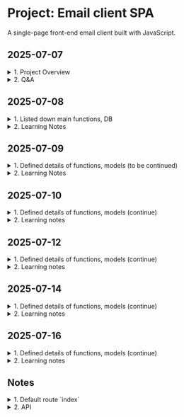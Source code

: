 # Project: Email client SPA

A single-page front-end email client built with JavaScript.

## 2025-07-07
<details>
<summary>1. Project Overview</summary>

- Makes API calls to send and receive emails
- Register new account
- DB stores emails, users
- Log in
- Log out
- Button: `Inbox`, `Sent`, `Archived`, `Compose`
- Single page application
- Default route `index`
- Send Mail
- Load mailbox
- View details of email
- Mark an email as read
- Archive an email
- Reply the email
</details>

<details>
<summary>2. Q&A</summary>

- `a front-end for an email client`
- `they won’t actually be sent to real email servers`
- `credentials need not be valid credentials for actual email addresses`
- Note that if the email doesn’t exist, or `if the user does not have access to the email`, the route instead return a 404 Not Found error with a JSON response of {"error": "Email not found."}
</details>

## 2025-07-08
<details>
<summary>1. Listed down main functions, DB</summary>

<details>
<summary>1.1. Functions were built by CS50</summary>

- Tables of database
    - `User`: stores users registered
    - `Email`: stores details of all emails composed by users
- Register a new account
- Log in
- Log out
- API

_*To additionally practice, I will develop myself the functions_

</details>

<details>
<summary>1.2. Functions that learners must complete</summary>

Single-page front-end email client built with JavaScript

- Send Mail
- Load mailbox
- View details of email
- Mark an email as read
- Archive an email
- Reply the email
</details>

</details>

<details>
<summary>2. Learning Notes</summary>

- `a front-end for an email client`

    Not static UI. It means dynamic UI:

    Dynamic UI refers to a user interface that can change or update its content and structure in response to user interactions or data changes, without requiring a full page reload. It often relies on client-side technologies such as JavaScript, AJAX, or frameworks like React, Vue, or Angular to update the UI dynamically and provide a smoother, more interactive user experience.

- `they won’t actually be sent to real email servers`

    Emails will not be sent to actual servers of email services (Gmail, Yahoo, Outlook...) which are used to send and receive emails over the Internet.

- `credentials need not be valid credentials for actual email addresses`

    Don't need use actual email address and password

- `Note that if the email doesn’t exist, or <u>if the user does not have access to the email</u>, the route instead return a 404 Not Found error with a JSON response of {"error": "Email not found."}`

    - What does it mean?

        Need to check if the user has permission to access the mail before return it to them

    - Why do we need to double check the issue while after the user logs in, they can see only sent and recieved emails?

        - Never trust user input
            - The user can fix URL like `emails/123` while id `123` is not owned by them
            - Development error by dev/QA makes Security vulnerability

    - New knowledge about security

        - Should use `404` (Not found error - means the email not exist) than `403` (Forbiden - the email existed but the user is not owner -> hacker still can try to find way to access the email)
        - Cache bugs
            - A person logs in -> email `123` is saved to cache
            - A person logs out, B person logs in -> cache still saves `123`
            - B person reload the page -> frontend sends `GET /emails/123/` to backend

</details>

## 2025-07-09
<details>
<summary>1. Defined details of functions, models (to be continued)</summary>

<details>
<summary>1.1 Tables of database (done)</summary>

<details>
<summary>a. `User` table</summary>

    Where stores users registered

    Inherit from `AbstractUser` model provided by Django, not add or change any fields.
</details>

<details>
<summary>b. `Email` table</summary>

Where stores details of all emails composed by users

- `id` (auto created by Django)
- `user` (to authorize inputs from a user)
    - ForeignKey
    - on_delete=models.CASCADE
    - related_name="emails"
- `sender`
    - ForeignKey
    - on_delete=models.CASCADE
    - related_name="emails_sent"
- `recipients`
    - ManyToManyField
    - on_delete=models.CASCADE
    - related_name="emails_recieved"
- `subject`
    - CharField(max_length=255)
- `body`
    - TextField
    - blank=True
- `timestamp`
    - DateTimeField(auto_now_add=True)
- `read`
    - BooleanField(default=False)
- `archived`
    - BooleanField(default=False)
- `serialize(self)`
    - id = self.id
    - sender = self.sender.email
    - recipients = [recipient.email for recipient in self.recipients.all()]
    - subject = self.subject
    - body = self.body
    - timestamp = self.timestamp.isoformat()
    - read = self.read
    - archived = self.archived
</details>

</details>

<details>
<summary>1.2. Register a new account (done)</summary>

<details>
<summary>a. UI</summary>

- Heading: `Register a new account`
- Input 1: email
- Input 2: password
- Input 3: password (to confirm)
- Button: `Register`
- Href: `Already have a account <link> Login here`
- A message will be dislayed to indicate the result of the registration
</details>

<details>
<summary>b. Logic</summary>

- url `register/`
- method == POST 
    - get `email`, `password` , `confirmed_password`
    - `password` != `confirmed_password`
    - render `emails/register.html`, message: `Passwords must match.`
    - `password` == `confirmed_password`
    - create a new `User` instance
    - user.save()
    - log_in(request, user)
    - redirect("index")
- method == GET
    - render `emails/register.html`
</details>

</details>

<details>
<summary>1.3. Log in (done)</summary>

<details>
<summary>a. UI</summary>

- Heading: `Log in`
- Input 1: email
- Input 2: password
- Button: `Log In`
- Href: `Don't have account? <link> Sign up.`
- A message will be dislayed to indicate the result of the login
</details>

<details>
<summary>b. Logic (done)</summary>

- url `login/`
- method == POST
    - get `email`, `password`
    - user = authenticate(request, username=email, password=password)
    - user is None
    - return `emails/login.html`, message: `Invalid email and/or password.`
    - use is not None
    - log_in(request, user)
    - redirect("index")
- method == GET
    - render `emails/login.html`
</details>

</details>

<details>
<summary>1.4. Log out (done)</summary>

<details>
<summary>a. UI</summary>

- Button: `Log out`
</details>

<details>
<summary>b. Logic</summary>

- url `logout/`
- method == GET
    - log_out(request)
    - redirect("login_view")
</details>

</details>

<details>
<summary>1.5. Inbox page (to be continued)</summary>

<details>
<summary>a. UI</summary>

<details>
<summary>a1. Header</summary>

- Heading: User’s email address
- Button: `Log out`
- Navibar
    - Button 1: `Inbox`
    - Button 2: `Sent`
    - Button 3: `Archived`
    - Button 4: `+ Compose`
</details>

<details>
<summary>a2. Main</summary>

- Compose
    - Heading: `Compose a new email`
    - Input 1: `To`
    - Input 2: `Subject`
    - Input 3: Body
    - Button: `Send`

- `Inbox` mailbox
    - Heading: `Inbox`
    - Display each email of a list by a box
        - Sender
        - Subject
        - Timestamp

- `Sent` mailbox
    - Heading: `Sent`
    - Display each email of a list by box
        - `To:` recipients
        - Subject
        - Timestamp

- `Archived` mailbox
    - Heading: `Archived`
    - Display each email of a list by box
        - Sender
        - Subject
        - Timestamp
    - Button: `Unarchive`
    
- Details of an email
    - `From:` sender
    - `To:` recipients
    - `Subject:` subject
    - `Timestamp:` timestamp
    - Button 1: `Reply`
    - Button 2: `Archive`
    - Body

- Reply
    - Input 1: `To:` pre-fill sender email of the mail
    - Input 2: `Re:` pre-fill subject of the email
    - Input 3: pre-fill `On Jan 1 2020, 12:00 AM <sender email> wrote: <body of the email>`
    - Button: `Reply`
</details>

</details>

</details>

</details>

<details>
<summary>2. Learning Notes</summary>

- `How to choose correct Field types for a field when use Model of Django`

    - Learn some popular Field types
    - Define datatype of the field
    - Check table of contents at [Django documentation](https://docs.djangoproject.com/en/5.2/)
    - Pick up some field types corresponding to defined datatype
    - Read their usages
    - Pick up correct field type

- `How doese Django authenticate username and password`

    - Search if username exists in `User` table
    - If existed, get hashed password corresponding to the username
        - Split the hashed password into `algorithm`, `number of iteration` and `salt`
        - Use them to hash input password
        - Compare stored hashed password with hashed input password
        - If match, return a corresponding user object
        - If no match, return `None`
    - If not existed, return `None`

- `Why do we need to call "log_in(request, user)" after authentication?`

    - Authentication only verifies the credentials
    - Call `log_in(request, user)` starts a session and logs the user in
    - If skip the call, the user is not remembered as logged in, so request.user will AnonymousUser. They will still appear as logged out even if credentials are valid

</details>

## 2025-07-10

<details>
<summary>1. Defined details of functions, models (continue)</summary>

<details>
<summary>1.5. Inbox page (continue)</summary>

<details>
<summary>b. Logic</summary>

<details>
<summary>b1. Send email</summary>

<details>
<summary>Goal</summary>

When user submits the email composition form, add Javascript to actually sent the email
</details>

<details>
<summary>b1.1. Frontend</summary>

- Prolem to solve
    - Make an API request (url: `emails`, method: `POST`, email contents from user input) to backend
    - Get a corresponding reponse from backend about sending email result

- Input
    - Button: `Send`
    - Event: `onclick`
    - URL: `emails/`
    - Method: `POST`
    - Email data:
        - recipients: `<input type="text" name="recipients">`
        - subject: `<input type="text" name="subject">`
        - body: `<textarea name="body"></textarea>`

        _*Note_
        - `recipients` is a comma-separated string of email addresses. 
            - It should be converted from `str` to `list` before it is sent to server
            - Maybe user enters wrong format like redundant comma/space. Example: `"'a@gmail.com',   ,'b@gmail.com',,,, 'c@gmail.com','d@gmail.com`. 
        - For other fields, maybe user enters wrong format like redundant sapce

- Action flow
    - Wait for the DOM is loaded fully
    - Select button `Send`
    - Add an `onclick` event listener to the button
    - Get values of user input
    - Convert Javascript user input object to string
    - Send a request `POST` with body `converted string` to API with url ``emails/`
    - Before backend gets the request, if have any problem like internet is dropped, url not found,..., need to catch and handle it
    - If backend gets request successfully, backend processes the request and send back an approriate response to frontend
    - If the reponse is not ok, catch an error message and handle it
    - If the reponse is ok, convert JSON string to Javascript object
    - Get message = 
    - Display the response body to UI

    ```    
        function getInputUser () {
            const recipientsInput = document.querySelector("#recipients").value;
            const subjectInput = document.querySelector("#subject").value.trim();
            const bodyInput = document.querySelector("#body").value.trim();

            if (!recipientsInput || !subjectInput || !bodyInput) {
                alert("Please fill in all fields.");
                return;
            }
            
            const recipientsList = recipientsInput.split(",")
            .map(email => email.trim())
            .filter(email => email);

            const emailPayLoad = {
                recipients: recipientsList,
                subject: subjectInput,
                body: bodyInput
            };

            return emailPayLoad;
        }

        function fetchSentEmail(emailPayLoad) {
            fetch("emails/", {method: "POST", body: JSON.stringify(emailPayLoad)})
            .then(response => {if (!response.ok) {throw new Error(`HTTP error, status:${response.status}`)}response.json()})
            .then(result => {console.log("Email sent successfully:", result);})
            .catch(error => {console.log("Error sending email:", error);});
            }

        document.addEventListener("DOMContentLoaded", () => {
            const button = document.querySelector("#send");
            button.onclick = () => {
                const emailPayLoad = getInputUser();
                if (emailPayLoad) {
                    fetchSentEmail(emailPayLoad)
                }
            };
        });

    ```

- Output

    - Get a message "Sent the email successfully.", "Error sending the email.", "Recipients not existed", "Please fill in all fields.",...
    - A list of emails of `sent` mailbox
</details>

</details>

</details>

</details>

</details>

<details>
<summary>2. Learning notes</summary>

- `Why do we need "JSON.stringify()?`

    Because JavaScript objects need to be converted into JSON strings before being sent over the network. The string is then encoded into binary (0s and 1s), which the CPU converts into electrical signals. These signals travel through cables to the target server, where they're decoded back into binary, converted into a JSON string, and then parsed into a Python object on the backend. The backend processes this object and sends a response back to the frontend for display.

- `Why do we need programming languages and compilers/interpreters?`

    - A programming language allows humans to communicate with computers more easily, as it uses syntax and structure similar to natural language.
    - However, computers can only understand binary (0s and 1s), so a compiler or interpreter is needed to translate the code into machine-understandable instructions.

- `Why do we use "!value" to validate user input?`

  - Because it covers all falsy values in JavaScript, including: `false`, `0`, `""`, `null`, `undefined`, and `NaN`.
  - It’s more concise and less error-prone than checking each case manually.

- We use `map()` when we want to transform or modify each item in an array. It creates a new array.

- We use `filter()` to select elements that meet a certain condition. It creates a new array.

- `How to name a variable with "camelCase" in Javascript`

    The first word is written in lowercase, and the first letter of each subsequent word is capitalized.
    No spaces, underscores, or hyphens are used.

    ```
        Naming	            Example	        Usecases
        camelCase	        userName	    variable, function
        PascalCase	        UserProfile	    Class, Component, Constructor
        snake_case	        user_name	    Python, file, environment variable
        kebab-case	        user-profile	URL, CSS class, file name
        UPPER_SNAKE_CASE	MAX_VALUE	    Constants
    ```

- For `form`, use `onsubmit` event. For `button`, use `onclick` event.

- Always validate input data before processing logic.

</details>

## 2025-07-12

<details>
<summary>1. Defined details of functions, models (continue)</summary>

<details>
<summary>1.5. Inbox page (continue)</summary>

<details>
<summary>b. Logic</summary>

<details>
<summary>b1. Send email (done)</summary>

<details>
<summary>Goal</summary>

When user submits the email composition form, add Javascript to actually sent the email
</details>

<details>
<summary>b1.2. Backend</summary>

- Problem to solve
    - Create a new email to `Email` table
    - Send back to frontend a response about result of sending email

- Input
    - request.user = "abc@gmail.com"
    - request.url = "emails/"
    - request.method = "POST"
    - request.body = emailData = "{recipients: ['a', 'b', 'c'], subject: 'Hello, body: 'Hello!'}"

- Action flow
    - Find `path('emails/', views.new_email, name=new_email)`
    - Process view `new_email(request)`
        - Verify that request.user logs in
            - If not yet, return JsonResponse({'error': 'You not yet log in.'}, status=401)
            - If logged in, process request
        - Process request
            - If request.method != 'POST'
                return JsonResponse({'error': 'POST request required.', status = 405})
            - If request.method == 'POST'
                - Get rawEmailPayLoad = request.body
                - Convert rawEmailPayLoad from string to JSON object: emailPayLoad = rawEmailPayLoad.json()
                - Get detailed email contents which are user input
                    - recipients = emailPayLoad['recipients']
                    - subject = emailPayLoad['subject']
                    - body = emailPayLoad['body']
                - Verify user input
                    - If not recipients or not subject or not body, return JsonResponse({'error': 'Don't leave empty fields.'}, status=400)
                    - If isinstance(recipients, str)
                        - recipientsList = recipients.split(',')
                        - recipientsList = [ email.strip() for email in recipientsList if email.strip()]
                    - If not isinstance(recipients, str)
                        - recipientsList = [email.strip() for email in recipientsList if email.strip()]
                        - recipientObjects = []
                    - Get recipientObjects = []
                        - for recipientEmail in recipientsList:
                            try
                                recipientObject = User.objects.get(username=recipientEmail)
                                recipientObjects.append(recipientObject)
                            exept User.DoesNotExist:
                                JsonResponse({'error': f"'User with email {recipientEmail} do not exist."})
                    - subject.strip()
                    - body.strip()
                - Create a instance of class `Email` without recipents because of `ManyToMany`
                    - newEmail = Email(user = request.user, sender = request.user, subject = subject, body = body)
                    - newEmail.save()
                - Add `recipientObjects` to newEmail.recipients
                - Return JsonResponse({'message': 'Email sent successfully.', status = 201})

- Output

    `JsonResponse({'message': '<message content>', status = <HTTP status>})`
    
</details>

</details>

</details>

</details>

</details>

<details>
<summary>2. Learning notes</summary>

- `!response.ok`

    We should check `!response.ok` before calling `response.json()` to clearly distinguish HTTP errors and successful reponses

- `Data format returned by backend (e.g.JSON, HTML, ...)`

    We should consider that data format returned by backend (e.g.JSON, HTML, ...) to ensure it is processed correctly on frontend

- `ManyToManyField` on Django Model

    Assume that you create an `Email` model which includes a `recipients` field. This field is defined as a `ManyToManyField` to `User` model. In the database, the `Email` table doesn't include `recipient` column. Instead, Django creates additional intermidiate table with columns like `id||email_id||user_id` to store `recipients` relationships.

    This is similar how we use raw SQL to create 3 tables: `user`, `email`, `email_recipients`.

- `User.objects.get(username=email)`

    We should use `.objects.get()` in `try/except` to handle error

    If user `if not User.objects.get(username=email)`, before the `if` statement is executed, `User.objects.get(username=email)` raises error if have error

</details>

## 2025-07-14

<details>
<summary>1. Defined details of functions, models (continue)</summary>

<details>
<summary>1.5. Inbox page (continue)</summary>

<details>
<summary>b. Logic</summary>

<details>
<summary>b2. Load mailbox</summary>

<details>
<summary>Goal</summary>

Display a list of emails corresponding to `mailbox` name (`inbox`, `sent`, `archive`) which user clicks on

- Each email is displayed in a box, means a `<div></div>`
- Emails are ordered from the latest one to the oldest one
- Email is read -> display `gray background`, email is unread -> display `white background`
</details>

<details>
<summary>b2.1. Frontend</summary>

- Problem to solve
    - Send an API request (url: `emails/<mailbox>`, method: `GET`) to backend
    - Display a list of emails corresponding to that mailbox

- Input
    - Buttons: `inbox`, `sent`, `archive`
    - Event: `onclick`
    - URL: `emails/<mailbox>`
    - Method: `GET`

- Action flow
    - Wait for the DOM is loaded fully
    - Select all mailbox buttons `inbox`, `sent`, `archive`
    - Iterate through the list of buttons
    - Get the value of the button using `button.value`
    - Add an `onclick` event listener to each button
    - Send a `GET` request to backend with url `emails/<mailbox>`
    - If there is a network error, catch and handle it
    - If backend gets the request successfully, backend processes it and sends back a response to fontend
    - Get the response from backend
    - If response is error, display an error message
    - If response is not error, parse the JSON response returned by backend into a Javascript object
    - Get response body contains a list of email objects (each represented as a dictionary)
    - Iterate through the list
    - Create a `<div></div>` to store each email
    - Extract `sender`, `subject`, `timestamp`, `read` status
    - Append `sender`, `subject`, `timestamp` to the `<div></div>`
    - If `read` is False, set the background color of the email element to `white`
    - If `read` is True, set the background color of the email element to `gray`


    ```
        function loadMailbox(mailbox) {
            document.addEventListener(" ", () => {
                const mailboxButtons = document.querySelectorAll(".mailbox-btns");

                mailboxButtons.forEach(mailboxButtons => {
                    mailboxButtons.onclick = () => {
                        const mailboxName = mailboxButtons.value;

                        fetch(`emails/${mailboxName}`)
                        .then(response => {
                            if (!response.ok) {throw new Error(`HTTP error, status: ${response.status}`)}
                            return response.json()
                            })
                        .then(emailList => {
                            console.log("Load mailbox successfully.");

                            emailList.forEach(email => {
                                const sender = `<p>${email.sender}</p>`;
                                const subject = `<p>${email.subject}</p>`;
                                const timestamp = `<p>${email.timestamp}</p>`;
                                const read = email.read;

                                const emailBox = document.createElement("div");
                                emailBox.className = "email-item"

                                emailBox.innerHTML = sender + subject + timestamp;

                                if (read) {emailBox.style.background = "gray"} else {emailBox.style.background = "white"}

                                emailsView = document.querySelector("#emails-view")
                                emailsView.appendChild(emailBox)
                            })
                        })
                        .catch(error => console.log("Error:", error))
                    }
                        
                })
            })
        }
    ```
- Output
    - UI displays a list of emails following to order by the latest one -> the oldest one. Read email box with `white` background, unread email box with `gray` background

</details>

</details>

</details>

</details>

</details>

<details>
<summary>2. Learning notes</summary>

- Before using any function, we should understand clearly 3 things to be able to use it procactively and correctly
    - What `input` does the function require?
    - What does the function do?
    - What `output` does the function return?

- `Promise`
    - An object used to handle asynchronous operations.
    It acts as a placeholder for a value that is not available yet, but will be known in the future — either successfully (resolved) or with an error (rejected).

- `fetch()`
    - Input: (url, options(method: `<string>`, header: `<string>`, body: `<dict>`))
    - Make HTTP requests (GET, POST, etc.) in JavaScript. It allows you to communicate with APIs or servers asynchronously.
    - Output: `promise<response>`

- `then()`
    - Input: a callback function `onFullfilled`. Register it to be called after the promise is resolved. Pass the resolved value of the `promise` into `onFullfilled`
    - Define what to do next after a Promise resolves. It lets you handle the result of an async operation and chain actions.
    - Output: new `promise`

- `response.json()` returns a `promise<JSON object>`
</details>

## 2025-07-16
<details>
<summary>1. Defined details of functions, models (continue)</summary>

<details>
<summary>1.5. Inbox page (continue)</summary>

<details>
<summary>b. Logic</summary>

<details>
<summary>b2. Load mailbox (done)</summary>

<details>
<summary>Goal</summary>

Display a list of emails corresponding to `mailbox` name (`inbox`, `sent`, `archive`) which user clicks on

- Each email is displayed in a box, means a `<div></div>`
- Emails are ordered from the latest one to the oldest one
- Email is read -> display `gray background`, email is unread -> display `white background`
</details>

<details>
<summary>b2.2. Backend</summary>

- Problem to solve
    - Retrive a list of emails from the database corresponding to the selected mailbox. Emails are ordered by timestamp in descending order
    - Send back a JSON response containing a list of email objects to frontend

- Input
   - request.user
   - request.method
   - mailbox

- Action flow
    - Validate `request.user.is_authenticated`
        - If it is `False`, redirect("login_view")
        - Otherwise, process the next action
    - Validate request.method
        - If it is not `GET`, return `JsonResponse({"error": "GET request required."}, status=405)`
        - Otherwise, process the next action
    - Retrieve a list of emails
        - mailbox = mailbox.lower()
        - If mailbox = `inbox`, emailsList = Email.objects.filter(recipients=request.user).order_by("-timestamp")
        - If mailbox = `sent`, emailsList = Email.objects.filter(sender=request.user).order_by("-timestamp")
        - If mailbox = `archived`, emailsList = Email.objects.filter(recipients=request.user, archived=True).order_by("-timestamp")
        - Otherwise, return `JsonResponse({"error": "Invalid mailbox."}, status=404)`
    - Convert each email objects of the `emailsList` to dictionary to get a list of email dictionaries
        - Tạo method `serialize()` trong class `Email` -> make migration -> migrate
        - emailData = [email.serialize() for email in emailsList]
    - Return `JsonResponse(emailData, status=200, safe=False)`

- Output
    - A HTTP response formating JSON, which contains a list of emails corresponding to the selected mailbox with timestamp in desceding order or a error message

    ```
        [
            {
                "id": 100,
                "sender": "foo@example.com",
                "recipients": ["bar@example.com"],
                "subject": "Hello!",
                "body": "Hello, world!",
                "timestamp": "Jan 2 2020, 12:00 AM",
                "read": false,
                "archived": false
            },
            {
                "id": 95,
                "sender": "baz@example.com",
                "recipients": ["bar@example.com"],
                "subject": "Meeting Tomorrow",
                "body": "What time are we meeting?",
                "timestamp": "Jan 1 2020, 12:00 AM",
                "read": true,
                "archived": false
            }
        ]
    ```
</details>
</details>

<details>
<summary>b3. View details of email</summary>

<details>
<summary>Goal</summary>

When a user clicks on an email, the user should be taken to a view where they see the content of that email.

- `sender`
- `recipients`
- `Subject`
- `Timestamp`
- `Body`
</details>

<details>
<summary>b3.1. Frontend</summary>

- Problem to solve
    - Make a `GET` request to `/emails/<email_id>`
    - Dislay the content of the email

- Input
    - Selected email box with class name `email-item` which contain `data-value="email_id"`
    - Event: `onclick`
    - URL: `/emails/<email_id>`
    - Method" `GET`

- Action flow
    - Wait for the DOM is loaded fully
    - Select a list of elements with class name `email-item`
    - Iterate through the list
    - Add an `onclick` event listener to the element
    - Get `data-value=<email_id>` of the element
    - Make an `GET` request to `emails/<email_id>`
    - If there is network error, catch and handle it
    - Otherwise, get a response returned by backend
    - If response is error, display an error message
    - Otherwise, parse the JSON response returned by backend into a Javascript object
    - Get response result and handle it
    - Create a new `<div></div>` to store email contents with class name `email-detail-view`
    - Get `sender`, `recipients`, `subject`, `timestamp`, `body`
    - Add the contents to the `email-detail-view`
    - Add the `email-detail-view` to the DOM

    ```
        function loadDetailedEmail() {
            document.addEventListener("DOMContentLoaded", () => {
                document.querySelectorAll(".email-item").forEach(emailItem => {
                    emailItem.onclick = () => {
                        const email_id = emailItem.dataset.value;
                        fetch(`emails/${email_id}`)
                        .then(response => {
                            if (!response.ok) {throw new Error(`HTTP error, status: ${response.status`});}
                            return response.json()
                        })
                        .then(emailContents => {
                            const emailDetailView = document.createElement("div");
                            emailDetailView.className = "email-detail-view"
                            const emailHTML = `
                                <p>From: ${emailContents.sender}</p>
                                <p>To: ${emailContents.recipients}</p>
                                <p>Subject: ${emailContents.subject}</p>
                                <p>${emailContents.timestamp}</p>
                                <textarea>${emailContents.body}</textarea>`;

                                emailDetailView.innerHTML = emailHTML;

                                document.querySelector("#emails-view").innerHTML = ""
                                document.querySelector("#emails-view").appendChild(emailDetailView);
                        })
                        .catch(error => console.log("Error:", error))
                    }
                })
            })
        }
    ```
    
- Output
    - UI dislays `sender`, `recipients`, `subject`, `timestamp`, `body` of a certain email
</details>

<details>
<summary>b3.2. Backend</summary>

- Problem to solve
    - Filter an email by `email_id` and `request.user`
    - Send back an reponse containing a dictionary to frontend

- Input
    - `email_id`
    - method = `GET`

- Action flow
    - Validate `request.user.is_authenticated`
        - If it is `False`, redirect("login_view")
        - Otherwise, process the next action
    - Validate request.method
        - If it is not `GET`, return `JsonResponse({"error": "GET request required."}, status=405)`
        - Otherwise, process the next action
    - Filter an email by `email_id` and `request.user`
    - Serialize the email
    - Return `JsonResponse(email, safe=False, status=200)`

- Output
    - An HTTP response formatted JSON, which contains contents of a specific email

    ```
        {
            "id": 100,
            "sender": "foo@example.com",
            "recipients": ["bar@example.com"],
            "subject": "Hello!",
            "body": "Hello, world!",
            "timestamp": "Jan 2 2020, 12:00 AM",
            "read": false,
            "archived": false
        }
    ```

</details>
</details>

<details>
<summary>b4. Mark an email as read</summary>

<details>
<summary>Goal</summary>

Once an email has been clicked on, should mark the email as read. Send a `PUT` request to `/emails/<email_id>` to update whether an email is read or not.
</details>

<details>
<summary>b4.1. Frontend</summary>

- Problem to solve
    - Send a `PUT` request to `/emails/<email_id>`
    - Get a message about updating result

- Input
    - `email_id`
    - Method: `PUT`
    - URL: `/emails/<email_id>`

- Action flow
    - Wait for the DOM is loaded fully
    - Select a list of elements with class name `email-item`
    - Iterate through the list
    - Add an `onclick` event listener to the element
    - Get `data-value=<email_id>` of the element
    - Make a `PUT` request to `/emails/<email_id>`
    - If there is network error, catch and handle it
    - Otherwise, get a response returned by backend
    - If response is error, display an error message
    - Otherwise, parse the JSON response returned by backend into a Javascript object
    - Get response result and handle it
    - Create a new `<div></div>` to store email contents with class name `message-view`
    - Get message =  result.message
    - Add the message to the `message-view`
    - Add `message-view` to the DOM

- Output
    - UI displays a message about updating result

</details>

<details>
<summary>b4.2. Backend</summary>

- Problem to solve

- Input

- Action flow

- Output

</details>
</details>

<details>
<summary>b5. Archive an email</summary>

<details>
<summary>Goal</summary>

</details>

<details>
<summary>b5.1. Frontend</summary>

- Problem to solve

- Input

- Action flow

- Output

</details>

<details>
<summary>b5.2. Backend</summary>

- Problem to solve

- Input

- Action flow

- Output

</details>
</details>

<details>
<summary>b6. Reply the email</summary>

<details>
<summary>Goal</summary>

</details>

<details>
<summary>b6.1. Frontend</summary>

- Problem to solve

- Input

- Action flow

- Output

</details>

<details>
<summary>b6.2. Backend</summary>

- Problem to solve

- Input

- Action flow

- Output

</details>
</details>

</details>


</details>

</details>

</details>

<details>
<summary>2. Learning notes</summary>

- `request.user`
    - If user does not log in, `request.user` is considered as `AnonymousUser`in Django

- We must authenticate the user before processing any action
    - Otherwise, if the developer writes code like `emails = Email.objects.filter(archived=True)` without filtering by the user, UI maybe display all archived emails from the entire DB

- `Email.objects.filter()`
    - Not return `None` if not found object, it returns a empty list.
    - If queryset is not empty, it returns a list of object
    - Must convert each object to string to transform the data through internet

- `isoformat()`
    - `timestamp` is datetime object -> must convert to string using `isoformat()` to transform the data through internet

</details>

## Notes

<details>
<summary>1. Default route `index`</summary>

- User signed in
- Render `mail/inbox.html`
    - The `user’s email address` is first displayed in an `h2` element
    - Buttons for navigating
    - <div class="emails-view"></div>
        The content of an email mailbox
    - <div class="compose-view"></div>
        A form where the user can compose a new email
    - Selectively show and hide these views:
        - `compose` button -> hide `emails-view` - show `compose-view`
        - `inbox` button -> hide `compose-view` - show `emails-view`
    - DOM content of the page has been loaded -> attach event listeners to each of the buttons
        - `inbox` button is clicked
            -> call the `load_mailbox` function with the argument `inbox`
            - Shows `emails-view`
            - Hides `compose-view`
            - Name of mailbox = `inbox`
            - Takes an argument `inbox`
            - Capitalize the first character
            - Updating `innerHTML` of the `emails-view` = `inbox`

            _*Similarly, `sent`, `archived`_

        -  `compose` button is clicked 
            -> call the `compose_email` function
            - Hides `emails-view`
            - Shows `compose-view`
            - Takes all of the form input fields
            - Recipient email address
            - Subject line
            - Email body
            - Sets their value to the empty string '' to clear them 
</details>

<details>
<summary>2. API</summary>

- `GET /emails/<str:mailbox>` (mailbox = `inbox`, `sent`, `archived` )

    Get a list of all emails

    - Return _a list of all emails_ in that mailbox, in _reverse chronological order_ in _JSON format_
        - `id` 
        - `sender`: a sender email address
        - `recipients`: an array of recipients
        - `subject`: a string for subject
        - `body`: body
        - `timestamp`: timestamp
        - `read`: boolean values
        - `archived`: boolean values

    - How to recall

        ```
            fetch('/emails/<str:mailbox>')
            .then(response => response.json())
            .then(emails => {
                // Print emails
                console.log(emails);

                // ... do something else with emails ...
            });
        ```

    - Note
        invalid mailbox (anything other than `inbox`, `sent`, or `archive`) -> get back the JSON response `{"error": "Invalid mailbox."}`

- `GET /emails/<int:email_id>`

    Get details of an email

    - Return a JSON representation of the email
        - `id` 
        - `sender`: a sender email address
        - `recipients`: an array of recipients
        - `subject`: a string for subject
        - `body`: body
        - `timestamp`: timestamp
        - `read`: boolean values
        - `archived`: boolean values

    - How to call

        ```
            fetch('/emails/<int:email_id>')
            .then(response => response.json())
            .then(email => {
                // Print email
                console.log(email);

                // ... do something else with email ...
            });
        ```

    - Note
        email doesn’t exist/the user does not have access to the email -> route return a `404 Not Found error` with a JSON response of `{"error": "Email not found."}`

- `POST /emails`

    Compose a new email

    - Requires three pieces of data to be submitted
        - a `recipients` value (a `comma-separated string` of all users to send an email to)
        - a `subject` string
        - a `body` string

    - How to call

        ```
            fetch('/emails', {
            method: 'POST',
            body: JSON.stringify({
                recipients: 'baz@example.com',
                subject: 'Meeting time',
                body: 'How about we meet tomorrow at 3pm?'
            })
            })
            .then(response => response.json())
            .then(result => {
                // Print result
                console.log(result);
            });
        ```

    - Note
        - Email is sent successfully -> respond with a `201` status code and a JSON response of `{"message": "Email sent successfully."}`
        - Must be `at least one email recipient`
            - Recipient is blank -> respond with a `400` status code and a JSON response of `{"error": "At least one recipient required."}`
        - `All recipients must be valid users` who have registered on this particular web application
            - Try to send an email to invalid email -> get a JSON response of `{"error": "User with email <email_address> does not exist."}`

- `PUT /emails/<int:email_id>`

    Modify some fields of a email

    - Mark an email as read/unread or as archived/unarchived

    - How to call

        ```
            fetch('/emails/<int:email_id>', {
            method: 'PUT',
            body: JSON.stringify({
                archived: true
            })
            })
        ```

</details>